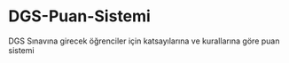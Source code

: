 # DGS-Puan-Sistemi
DGS Sınavına girecek öğrenciler için katsayılarına ve kurallarına göre puan sistemi
